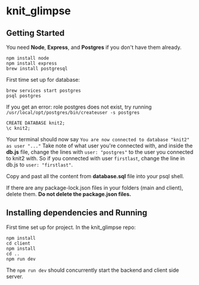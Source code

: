 # knit_glimpse
 
## Getting Started

You need **Node**, **Express**, and **Postgres** if you don't have them already.
```
npm install node
npm install express
brew install postgresql
```

First time set up for database:
```
brew services start postgres 
psql postgres
```
If you get an error: role postgres does not exist, try running `/usr/local/opt/postgres/bin/createuser -s postgres`

```
CREATE DATABASE knit2;
\c knit2;
```
Your terminal should now say `You are now connected to database "knit2" as user "..."` Take note of what user you're connected with, and inside the **db.js** file, change the lines with `user: "postgres"` to the user you connected to knit2 with. So if you connected with user `firstlast`, change the line in db.js to `user: "firstlast"`.

Copy and past all the content from **database.sql** file into your psql shell.


If there are any package-lock.json files in your folders (main and client), delete them. **Do not delete the package.json files.** 


## Installing dependencies and Running
First time set up for project. In the knit_glimpse repo:
```
npm install 
cd client
npm install
cd ..
npm run dev
```
The `npm run dev` should concurrently start the backend and client side server.